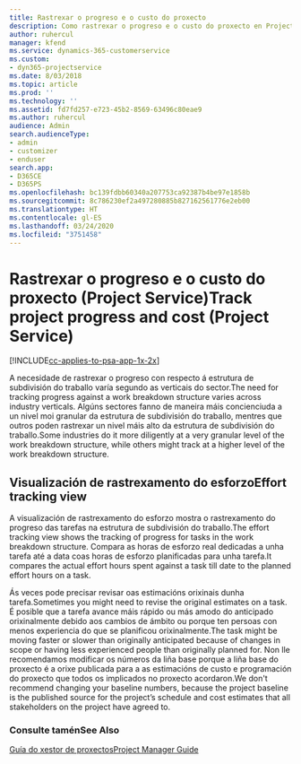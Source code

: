 ```yaml
---
title: Rastrexar o progreso e o custo do proxecto
description: Como rastrexar o progreso e o custo do proxecto en Project Service
author: ruhercul
manager: kfend
ms.service: dynamics-365-customerservice
ms.custom:
- dyn365-projectservice
ms.date: 8/03/2018
ms.topic: article
ms.prod: ''
ms.technology: ''
ms.assetid: fd7fd257-e723-45b2-8569-63496c80eae9
ms.author: ruhercul
audience: Admin
search.audienceType:
- admin
- customizer
- enduser
search.app:
- D365CE
- D365PS
ms.openlocfilehash: bc139fdbb60340a207753ca92387b4be97e1858b
ms.sourcegitcommit: 8c786230ef2a497280885b827162561776e2eb00
ms.translationtype: HT
ms.contentlocale: gl-ES
ms.lasthandoff: 03/24/2020
ms.locfileid: "3751458"
---
```

# <a name="track-project-progress-and-cost-project-service"></a><span data-ttu-id="e4308-103">Rastrexar o progreso e o custo do proxecto (Project Service)</span><span class="sxs-lookup"><span data-stu-id="e4308-103">Track project progress and cost (Project Service)</span></span>

[!INCLUDE[cc-applies-to-psa-app-1x-2x](../includes/cc-applies-to-psa-app-1x-2x.md)]

<span data-ttu-id="e4308-104">A necesidade de rastrexar o progreso con respecto á estrutura de subdivisión do traballo varía segundo as verticais do sector.</span><span class="sxs-lookup"><span data-stu-id="e4308-104">The need for tracking progress against a work breakdown structure varies across industry verticals.</span></span> <span data-ttu-id="e4308-105">Algúns sectores fanno de maneira máis concienciuda a un nivel moi granular da estrutura de subdivisión do traballo, mentres que outros poden rastrexar un nivel máis alto da estrutura de subdivisión do traballo.</span><span class="sxs-lookup"><span data-stu-id="e4308-105">Some industries do it more diligently at a very granular level of the work breakdown structure, while others might track at a higher level of the work breakdown structure.</span></span>  
  
## <a name="effort-tracking-view"></a><span data-ttu-id="e4308-106">Visualización de rastrexamento do esforzo</span><span class="sxs-lookup"><span data-stu-id="e4308-106">Effort tracking view</span></span>  
<span data-ttu-id="e4308-107">A visualización de rastrexamento do esforzo mostra o rastrexamento do progreso das tarefas na estrutura de subdivisión do traballo.</span><span class="sxs-lookup"><span data-stu-id="e4308-107">The effort tracking view shows the tracking of progress for tasks in the work breakdown structure.</span></span> <span data-ttu-id="e4308-108">Compara as horas de esforzo real dedicadas a unha tarefa até a data coas horas de esforzo planificadas para unha tarefa.</span><span class="sxs-lookup"><span data-stu-id="e4308-108">It compares the actual effort hours spent against a task till date to the planned effort hours on a task.</span></span>  
  
<span data-ttu-id="e4308-109">Ás veces pode precisar revisar oas estimacións orixinais dunha tarefa.</span><span class="sxs-lookup"><span data-stu-id="e4308-109">Sometimes you might need to revise the original estimates on a task.</span></span> <span data-ttu-id="e4308-110">É posible que a tarefa avance máis rápido ou más amodo do anticipado orixinalmente debido aos cambios de ámbito ou porque ten persoas con menos experiencia do que se planificou orixinalmente.</span><span class="sxs-lookup"><span data-stu-id="e4308-110">The task might be moving faster or slower than originally anticipated because of changes in scope or having less experienced people than originally planned for.</span></span> <span data-ttu-id="e4308-111">Non lle recomendamos modificar os números da liña base porque a liña base do proxecto é a orixe publicada para a as estimacións de custo e programación do proxecto que todos os implicados no proxecto acordaron.</span><span class="sxs-lookup"><span data-stu-id="e4308-111">We don't recommend changing your baseline numbers, because the project baseline is the published source for the project’s schedule and cost estimates that all stakeholders on the project have agreed to.</span></span>  
  
### <a name="see-also"></a><span data-ttu-id="e4308-112">Consulte tamén</span><span class="sxs-lookup"><span data-stu-id="e4308-112">See Also</span></span>  
 [<span data-ttu-id="e4308-113">Guía do xestor de proxectos</span><span class="sxs-lookup"><span data-stu-id="e4308-113">Project Manager Guide</span></span>](../project-service/project-manager-guide.md)
